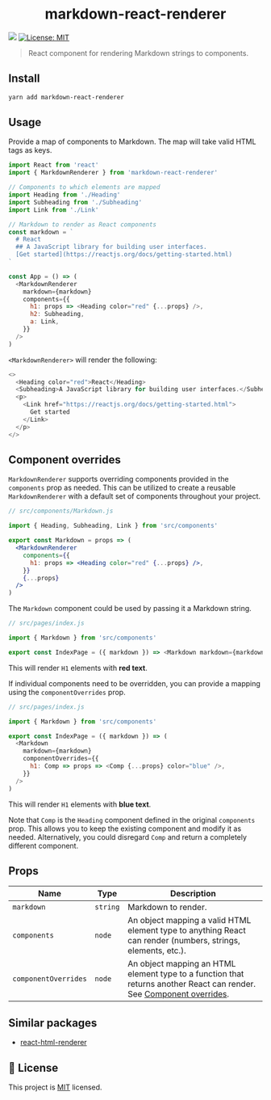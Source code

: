<h1 align="center">markdown-react-renderer</h1>
<p>
  <img src="https://img.shields.io/badge/version-1.0.0-blue.svg?cacheSeconds=2592000" />
  <a href="https://github.com/asyarb/markdown-react-renderer/blob/master/LICENSE">
    <img alt="License: MIT" src="https://img.shields.io/badge/License-MIT-yellow.svg" target="_blank" />
  </a>
</p>

> React component for rendering Markdown strings to components.

## Install

```sh
yarn add markdown-react-renderer
```

## Usage

Provide a map of components to Markdown. The map will take valid HTML tags as
keys.

```js
import React from 'react'
import { MarkdownRenderer } from 'markdown-react-renderer'

// Components to which elements are mapped
import Heading from './Heading'
import Subheading from './Subheading'
import Link from './Link'

// Markdown to render as React components
const markdown = `
  # React
  ## A JavaScript library for building user interfaces.
  [Get started](https://reactjs.org/docs/getting-started.html)
`

const App = () => (
  <MarkdownRenderer
    markdown={markdown}
    components={{
      h1: props => <Heading color="red" {...props} />,
      h2: Subheading,
      a: Link,
    }}
  />
)
```

`<MarkdownRenderer>` will render the following:

```js
<>
  <Heading color="red">React</Heading>
  <Subheading>A JavaScript library for building user interfaces.</Subheading>
  <p>
    <Link href="https://reactjs.org/docs/getting-started.html">
      Get started
    </Link>
  </p>
</>
```

## Component overrides

`MarkdownRenderer` supports overriding components provided in the `components`
prop as needed. This can be utilized to create a reusable `MarkdownRenderer`
with a default set of components throughout your project.

```jsx
// src/components/Markdown.js

import { Heading, Subheading, Link } from 'src/components'

export const Markdown = props => (
  <MarkdownRenderer
    components={{
      h1: props => <Heading color="red" {...props} />,
    }}
    {...props}
  />
)
```

The `Markdown` component could be used by passing it a Markdown string.

```js
// src/pages/index.js

import { Markdown } from 'src/components'

export const IndexPage = ({ markdown }) => <Markdown markdown={markdown} />
```

This will render `H1` elements with **red text**.

If individual components need to be overridden, you can provide a mapping using
the `componentOverrides` prop.

```js
// src/pages/index.js

import { Markdown } from 'src/components'

export const IndexPage = ({ markdown }) => (
  <Markdown
    markdown={markdown}
    componentOverrides={{
      h1: Comp => props => <Comp {...props} color="blue" />,
    }}
  />
)
```

This will render `H1` elements with **blue text**.

Note that `Comp` is the `Heading` component defined in the original `components`
prop. This allows you to keep the existing component and modify it as needed.
Alternatively, you could disregard `Comp` and return a completely different
component.

## Props

| Name                 | Type     | Description                                                                                                                                  |
| -------------------- | -------- | -------------------------------------------------------------------------------------------------------------------------------------------- |
| `markdown`           | `string` | Markdown to render.                                                                                                                          |
| `components`         | `node`   | An object mapping a valid HTML element type to anything React can render (numbers, strings, elements, etc.).                                 |
| `componentOverrides` | `node`   | An object mapping an HTML element type to a function that returns another React can render. See [Component overrides](#component-overrides). |

## Similar packages

- [react-html-renderer][react-html-renderer]

[react-html-renderer]: https://github.com/angeloashmore/react-html-renderer

## 📝 License

This project is
[MIT](https://github.com/asyarb/markdown-react-renderer/blob/master/LICENSE)
licensed.
